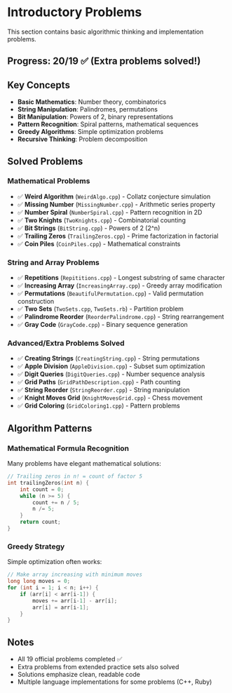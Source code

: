 # Introductory Problems

This section contains basic algorithmic thinking and implementation problems.

## Progress: 20/19 ✅ (Extra problems solved!)

## Key Concepts
- **Basic Mathematics**: Number theory, combinatorics
- **String Manipulation**: Palindromes, permutations
- **Bit Manipulation**: Powers of 2, binary representations
- **Pattern Recognition**: Spiral patterns, mathematical sequences
- **Greedy Algorithms**: Simple optimization problems
- **Recursive Thinking**: Problem decomposition

## Solved Problems

### Mathematical Problems
- ✅ **Weird Algorithm** (`WeirdAlgo.cpp`) - Collatz conjecture simulation
- ✅ **Missing Number** (`MissingNumber.cpp`) - Arithmetic series property
- ✅ **Number Spiral** (`NumberSpiral.cpp`) - Pattern recognition in 2D
- ✅ **Two Knights** (`TwoKnights.cpp`) - Combinatorial counting
- ✅ **Bit Strings** (`BitString.cpp`) - Powers of 2 (2^n)
- ✅ **Trailing Zeros** (`TrailingZeros.cpp`) - Prime factorization in factorial
- ✅ **Coin Piles** (`CoinPiles.cpp`) - Mathematical constraints

### String and Array Problems
- ✅ **Repetitions** (`Repititions.cpp`) - Longest substring of same character
- ✅ **Increasing Array** (`IncreasingArray.cpp`) - Greedy array modification
- ✅ **Permutations** (`BeautifulPermutation.cpp`) - Valid permutation construction
- ✅ **Two Sets** (`TwoSets.cpp`, `TwoSets.rb`) - Partition problem
- ✅ **Palindrome Reorder** (`ReorderPalindrome.cpp`) - String rearrangement
- ✅ **Gray Code** (`GrayCode.cpp`) - Binary sequence generation

### Advanced/Extra Problems Solved
- ✅ **Creating Strings** (`CreatingString.cpp`) - String permutations  
- ✅ **Apple Division** (`AppleDivision.cpp`) - Subset sum optimization
- ✅ **Digit Queries** (`DigitQueries.cpp`) - Number sequence analysis
- ✅ **Grid Paths** (`GridPathDescription.cpp`) - Path counting
- ✅ **String Reorder** (`StringReorder.cpp`) - String manipulation
- ✅ **Knight Moves Grid** (`KnightMovesGrid.cpp`) - Chess movement
- ✅ **Grid Coloring** (`GridColoring1.cpp`) - Pattern problems

## Algorithm Patterns

### Mathematical Formula Recognition
Many problems have elegant mathematical solutions:
```cpp
// Trailing zeros in n! = count of factor 5
int trailingZeros(int n) {
    int count = 0;
    while (n >= 5) {
        count += n / 5;
        n /= 5;
    }
    return count;
}
```

### Greedy Strategy
Simple optimization often works:
```cpp
// Make array increasing with minimum moves
long long moves = 0;
for (int i = 1; i < n; i++) {
    if (arr[i] < arr[i-1]) {
        moves += arr[i-1] - arr[i];
        arr[i] = arr[i-1];
    }
}
```

## Notes
- All 19 official problems completed ✅
- Extra problems from extended practice sets also solved
- Solutions emphasize clean, readable code
- Multiple language implementations for some problems (C++, Ruby)
